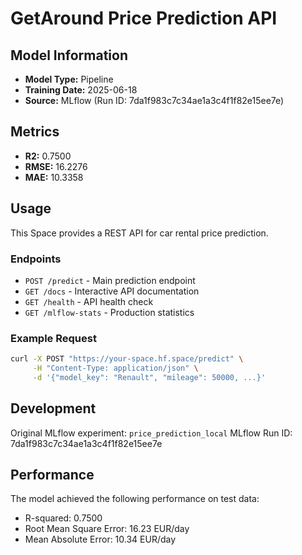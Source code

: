 # GetAround Price Prediction API

## Model Information
- **Model Type:** Pipeline
- **Training Date:** 2025-06-18
- **Source:** MLflow (Run ID: 7da1f983c7c34ae1a3c4f1f82e15ee7e)

## Metrics
- **R2:** 0.7500
- **RMSE:** 16.2276
- **MAE:** 10.3358

## Usage
This Space provides a REST API for car rental price prediction.

### Endpoints
- `POST /predict` - Main prediction endpoint
- `GET /docs` - Interactive API documentation
- `GET /health` - API health check
- `GET /mlflow-stats` - Production statistics

### Example Request
```bash
curl -X POST "https://your-space.hf.space/predict" \
     -H "Content-Type: application/json" \
     -d '{"model_key": "Renault", "mileage": 50000, ...}'
```

## Development
Original MLflow experiment: `price_prediction_local`
MLflow Run ID: 7da1f983c7c34ae1a3c4f1f82e15ee7e

## Performance
The model achieved the following performance on test data:
- R-squared: 0.7500
- Root Mean Square Error: 16.23 EUR/day
- Mean Absolute Error: 10.34 EUR/day
